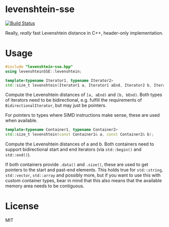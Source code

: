 levenshtein-sse
===============

[![Build Status](https://travis-ci.org/addaleax/levenshtein-sse.svg?style=flat&branch=master)](https://travis-ci.org/addaleax/levenshtein-sse?branch=master)

Really, *really* fast Levenshtein distance in C++, header-only implementation.

Usage
=====

```cpp
#include "levenshtein-sse.hpp"
using levenshteinSSE::levenshtein;
```

```cpp
template<typename Iterator1, typename Iterator2>
std::size_t levenshtein(Iterator1 a, Iterator1 aEnd, Iterator2 b, Iterator2 bEnd);
```

Compute the Levenshtein distances of `[a, aEnd)` and `[b, bEnd)`.
Both types of iterators need to be bidirectional, e.g.
fulfill the requirements of `BidirectionalIterator`, but may just be
pointers.

For pointers to types where SIMD instructions make sense, these are
used when available.

```cpp
template<typename Container1, typename Container2>
std::size_t levenshtein(const Container1& a, const Container2& b);
```

Compute the Levenshtein distances of a and b.
Both containers need to support bidirectional start and end iterators
(via `std::begin()` and `std::end()`).

If both containers provide `.data()` and `.size()`, these are used to
get pointers to the start and past-end elements. This holds true
for `std::string`, `std::vector`, `std::array` and possibly more, but
if you want to use this with custom container types, bear in mind that
this also means that the available memory area needs to be contiguous.

License
=======

MIT
